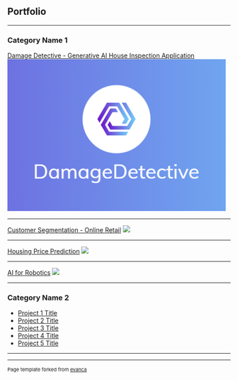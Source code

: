 ## Portfolio

---

### Category Name 1 

[Damage Detective - Generative AI House Inspection Application](/damagedetective)
<img src="images/logo.png?raw=true"/>

---
[Customer Segmentation - Online Retail](/pdf/sample_presentation.pdf)
<img src="images/dummy_thumbnail.jpg?raw=true"/>

---
[Housing Price Prediction](http://example.com/)
<img src="images/dummy_thumbnail.jpg?raw=true"/>

---
[AI for Robotics](http://example.com/)
<img src="images/dummy_thumbnail.jpg?raw=true"/>

---
### Category Name 2

- [Project 1 Title](http://example.com/)
- [Project 2 Title](http://example.com/)
- [Project 3 Title](http://example.com/)
- [Project 4 Title](http://example.com/)
- [Project 5 Title](http://example.com/)

---




---
<p style="font-size:11px">Page template forked from <a href="https://github.com/evanca/quick-portfolio">evanca</a></p>
<!-- Remove above link if you don't want to attibute -->
